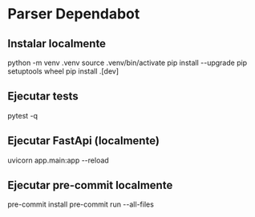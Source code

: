 # Parser Dependabot

## Instalar localmente
python -m venv .venv
source .venv/bin/activate
pip install --upgrade pip setuptools wheel
pip install .[dev]

## Ejecutar tests
pytest -q

## Ejecutar FastApi (localmente)
uvicorn app.main:app --reload

## Ejecutar pre-commit localmente
pre-commit install
pre-commit run --all-files
